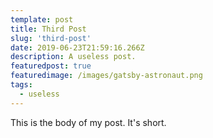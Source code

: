 ```yaml
---
template: post
title: Third Post
slug: 'third-post'
date: 2019-06-23T21:59:16.266Z
description: A useless post.
featuredpost: true
featuredimage: /images/gatsby-astronaut.png
tags:
  - useless
---
```


This is the body of my post. It's short.
